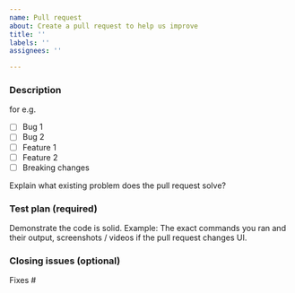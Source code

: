 ```yaml
---
name: Pull request
about: Create a pull request to help us improve
title: ''
labels: ''
assignees: ''

---
```


<!-- NOTE: A similar PR may already be submitted! Please search among the [Pull request] before creating one.

Thanks for submitting a pull request! Please provide enough information so that others can review your pull request:

For more information, see the `CONTRIBUTING` guide. -->

### Description

<!-- Describe the changes in this PR. -->

for e.g.
* [ ] Bug 1
* [ ] Bug 2
* [ ] Feature 1
* [ ] Feature 2
* [ ] Breaking changes

<!-- You can skip this if you're fixing a typo or adding an app to the Showcase. -->

Explain what existing problem does the pull request solve?

<!-- Example: When "Adding a function to do X", explain why it is necessary to have a way to do X. -->

### Test plan (required)

Demonstrate the code is solid. Example: The exact commands you ran and their output, screenshots / videos if the pull request changes UI.


### Closing issues (optional)

<!-- Put `closes #XXXX` in your comment to auto-close the issue that your PR fixes (if such). -->
Fixes #